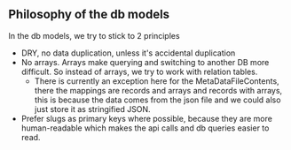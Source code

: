 ## Philosophy of the db models

In the db models, we try to stick to 2 principles

- DRY, no data duplication, unless it's accidental duplication
- No arrays. Arrays make querying and switching to another DB more difficult. So instead of arrays, we try to work with relation tables.
  - There is currently an exception here for the MetaDataFileContents, there the mappings are records and arrays and records with arrays, this is because the data comes from the json file and we could also just store it as stringified JSON.
- Prefer slugs as primary keys where possible, because they are more human-readable which makes the api calls and db queries easier to read.
